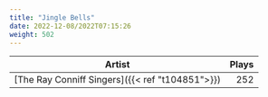 ```yaml
---
title: "Jingle Bells"
date: 2022-12-08/2022T07:15:26
weight: 502
---
```




 Artist | Plays 
----- | -----:
[The Ray Conniff Singers]({{< ref "t104851">}}) | 252
